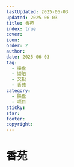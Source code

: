 ```yaml
---
lastUpdated: 2025-06-03
updated: 2025-06-03
title: 香苑
index: true
cover: 
icon: 
order: 2
author: 
date: 2025-06-03
tag:
  - 操盘
  - 崇阳
  - 交投
  - 香苑
category:
  - 操盘
  - 项目
sticky: 
star: 
footer: 
copyright: 
---
```


# 香苑
